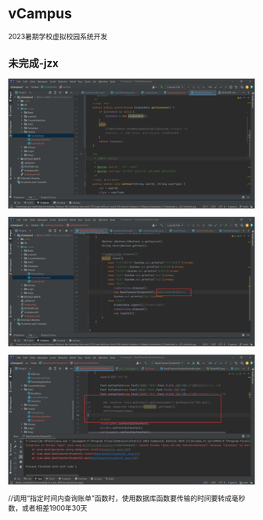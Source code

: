 # vCampus
2023暑期学校虚拟校园系统开发


## 未完成-jzx

![Alt text](Images/image.png)

![Alt text](Images/image-1.png)

![Alt text](Images/image-2.png)

//调用“指定时间内查询账单”函数时，使用数据库函数要传输的时间要转成毫秒数，或者相差1900年30天